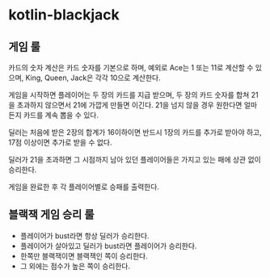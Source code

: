 # kotlin-blackjack

## 게임 룰

카드의 숫자 계산은 카드 숫자를 기본으로 하며, 예외로 Ace는 1 또는 11로 계산할 수 있으며, King, Queen, Jack은 각각 10으로 계산한다.

게임을 시작하면 플레이어는 두 장의 카드를 지급 받으며, 두 장의 카드 숫자를 합쳐 21을 초과하지 않으면서 21에 가깝게 만들면 이긴다. 21을 넘지 않을 경우 원한다면 얼마든지 카드를 계속 뽑을 수 있다.

딜러는 처음에 받은 2장의 합계가 16이하이면 반드시 1장의 카드를 추가로 받아야 하고, 17점 이상이면 추가로 받을 수 없다.

딜러가 21을 초과하면 그 시점까지 남아 있던 플레이어들은 가지고 있는 패에 상관 없이 승리한다.

게임을 완료한 후 각 플레이어별로 승패를 출력한다.


## 블랙잭 게임 승리 룰
- 플레이어가 bust라면 항상 딜러가 승리한다.
- 플레이어가 살아있고 딜러가 bust라면 플레이어가 승리한다.
- 한쪽만 블랙잭이면 블랙잭인 쪽이 승리한다.
- 그 외에는 점수가 높은 쪽이 승리한다.
